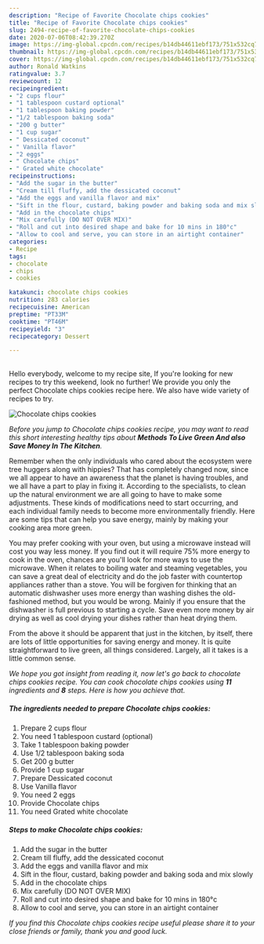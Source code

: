 ```yaml
---
description: "Recipe of Favorite Chocolate chips cookies"
title: "Recipe of Favorite Chocolate chips cookies"
slug: 2494-recipe-of-favorite-chocolate-chips-cookies
date: 2020-07-06T08:42:39.270Z
image: https://img-global.cpcdn.com/recipes/b14db44611ebf173/751x532cq70/chocolate-chips-cookies-recipe-main-photo.jpg
thumbnail: https://img-global.cpcdn.com/recipes/b14db44611ebf173/751x532cq70/chocolate-chips-cookies-recipe-main-photo.jpg
cover: https://img-global.cpcdn.com/recipes/b14db44611ebf173/751x532cq70/chocolate-chips-cookies-recipe-main-photo.jpg
author: Ronald Watkins
ratingvalue: 3.7
reviewcount: 12
recipeingredient:
- "2 cups flour"
- "1 tablespoon custard optional"
- "1 tablespoon baking powder"
- "1/2 tablespoon baking soda"
- "200 g butter"
- "1 cup sugar"
- " Dessicated coconut"
- " Vanilla flavor"
- "2 eggs"
- " Chocolate chips"
- " Grated white chocolate"
recipeinstructions:
- "Add the sugar in the butter"
- "Cream till fluffy, add the dessicated coconut"
- "Add the eggs and vanilla flavor and mix"
- "Sift in the flour, custard, baking powder and baking soda and mix slowly"
- "Add in the chocolate chips"
- "Mix carefully (DO NOT OVER MIX)"
- "Roll and cut into desired shape and bake for 10 mins in 180°c"
- "Allow to cool and serve, you can store in an airtight container"
categories:
- Recipe
tags:
- chocolate
- chips
- cookies

katakunci: chocolate chips cookies 
nutrition: 283 calories
recipecuisine: American
preptime: "PT33M"
cooktime: "PT46M"
recipeyield: "3"
recipecategory: Dessert

---
```

<br>
Hello everybody, welcome to my recipe site, If you're looking for new recipes to try this weekend, look no further! We provide you only the perfect Chocolate chips cookies recipe here. We also have wide variety of recipes to try.
<br>


![Chocolate chips cookies](https://img-global.cpcdn.com/recipes/b14db44611ebf173/751x532cq70/chocolate-chips-cookies-recipe-main-photo.jpg)

<i>Before you jump to Chocolate chips cookies recipe, you may want to read this short interesting healthy tips about 
<strong>Methods To Live Green And also Save Money In The Kitchen</strong>.</i>
</br>

Remember when the only individuals who cared about the ecosystem were tree huggers along with hippies? That has completely changed now, since we all appear to have an awareness that the planet is having troubles, and we all have a part to play in fixing it. According to the specialists, to clean up the natural environment we are all going to have to make some adjustments. These kinds of modifications need to start occurring, and each individual family needs to become more environmentally friendly. Here are some tips that can help you save energy, mainly by making your cooking area more green.

You may prefer cooking with your oven, but using a microwave instead will cost you way less money. If you find out it will require 75% more energy to cook in the oven, chances are you'll look for more ways to use the microwave. When it relates to boiling water and steaming vegetables, you can save a great deal of electricity and do the job faster with countertop appliances rather than a stove. You will be forgiven for thinking that an automatic dishwasher uses more energy than washing dishes the old-fashioned method, but you would be wrong. Mainly if you ensure that the dishwasher is full previous to starting a cycle. Save even more money by air drying as well as cool drying your dishes rather than heat drying them.

From the above it should be apparent that just in the kitchen, by itself, there are lots of little opportunities for saving energy and money. It is quite straightforward to live green, all things considered. Largely, all it takes is a little common sense.


<i>We hope you got insight from reading it, now let's go back to chocolate chips cookies recipe. You can cook chocolate chips cookies using <strong>11</strong> ingredients and <strong>8</strong> steps. Here is how you achieve that.
</i>

##### The ingredients needed to prepare Chocolate chips cookies:

1. Prepare 2 cups flour
1. You need 1 tablespoon custard (optional)
1. Take 1 tablespoon baking powder
1. Use 1/2 tablespoon baking soda
1. Get 200 g butter
1. Provide 1 cup sugar
1. Prepare  Dessicated coconut
1. Use  Vanilla flavor
1. You need 2 eggs
1. Provide  Chocolate chips
1. You need  Grated white chocolate


##### Steps to make Chocolate chips cookies:

1. Add the sugar in the butter
1. Cream till fluffy, add the dessicated coconut
1. Add the eggs and vanilla flavor and mix
1. Sift in the flour, custard, baking powder and baking soda and mix slowly
1. Add in the chocolate chips
1. Mix carefully (DO NOT OVER MIX)
1. Roll and cut into desired shape and bake for 10 mins in 180°c
1. Allow to cool and serve, you can store in an airtight container


<i>If you find this Chocolate chips cookies recipe useful please share it to your close friends or family, thank you and good luck.</i>
